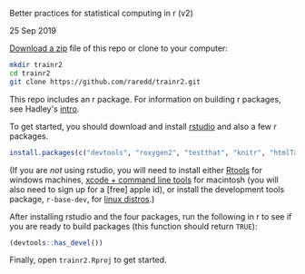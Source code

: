 Better practices for statistical computing in r (v2)

25 Sep 2019

[Download a zip](https://github.com/raredd/trainr2/archive/master.zip) file of this repo or clone to your computer:

```sh
mkdir trainr2
cd trainr2
git clone https://github.com/raredd/trainr2.git
```

This repo includes an r package. For information on building r packages, see Hadley's [intro](http://r-pkgs.had.co.nz/intro.html).

To get started, you should download and install [rstudio](http://www.rstudio.com/products/rstudio/download/) and also a few r packages.

```r
install.packages(c("devtools", "roxygen2", "testthat", "knitr", "htmlTable", "Gmisc"))
```

(If you are *not* using rstudio, you will need to install either [Rtools](http://cran.r-project.org/bin/windows/Rtools) for windows machines, [xcode + command line tools](http://developer.apple.com/downloads) for macintosh (you will also need to sign up for a [free] apple id), or install the development tools package, `r-base-dev`, for [linux distros](http://cran.r-project.org/bin/linux/).)

After installing rstudio and the four packages, run the following in r to see if you are ready to build packages (this function should return `TRUE`):

```r
(devtools::has_devel())
```

Finally, open `trainr2.Rproj` to get started.

